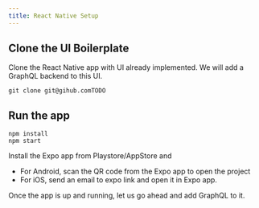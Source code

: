 ```yaml
---
title: React Native Setup
---
```


## Clone the UI Boilerplate

Clone the React Native app with UI already implemented. We will add a GraphQL backend to this UI.

```
git clone git@gihub.comTODO
```

## Run the app

```
npm install
npm start
```

Install the Expo app from Playstore/AppStore and

- For Android, scan the QR code from the Expo app to open the project
- For iOS, send an email to expo link and open it in Expo app.

Once the app is up and running, let us go ahead and add GraphQL to it.

